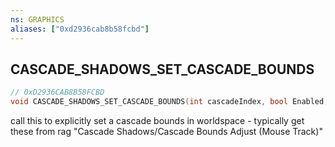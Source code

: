 ```yaml
---
ns: GRAPHICS
aliases: ["0xd2936cab8b58fcbd"]
---
```

## CASCADE_SHADOWS_SET_CASCADE_BOUNDS

```c
// 0xD2936CAB8B58FCBD
void CASCADE_SHADOWS_SET_CASCADE_BOUNDS(int cascadeIndex, bool Enabled, float x, float y, float z, float radiusScale, bool interpolateToDisabled, float interpolationTime);
```

call this to explicitly set a cascade bounds in worldspace - typically get these from rag "Cascade Shadows/Cascade Bounds Adjust (Mouse Track)"


